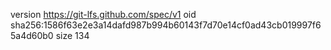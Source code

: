 version https://git-lfs.github.com/spec/v1
oid sha256:1586f63e2e3a14dafd987b994b60143f7d70e14cf0ad43cb019997f65a4d60b0
size 134
